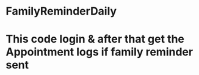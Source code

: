# FamilyReminderDaily
# This code login & after that get the Appointment logs if family reminder sent
